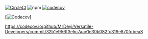 [![CircleCI](https://circleci.com/gh/MrDeyi/Versatile-Developers.svg?style=svg)](https://app.circleci.com/pipelines/github/MrDeyi/Versatile-Developers)
![npm](https://img.shields.io/npm/v/npm)
[![codecov](https://codecov.io/gh/MrDeyi/Versatile-Developers/branch/master/graph/badge.svg?token=RJPDG1L139)](https://codecov.io/gh/MrDeyi/Versatile-Developers)

[![Codecov](https://img.shields.io/codecov/c/github/MrDeyi/Versatile-Developers)]

https://codecov.io/github/MrDeyi/Versatile-Developers/commit/32b1e956f3e5c7aae1e30b082fc319e870fdbea8
